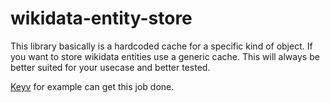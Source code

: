 # wikidata-entity-store

This library basically is a hardcoded cache for a specific kind of object.
If you want to store wikidata entities use a generic cache.
This will always be better suited for your usecase and better tested.

[Keyv](https://github.com/lukechilds/keyv) for example can get this job done.
